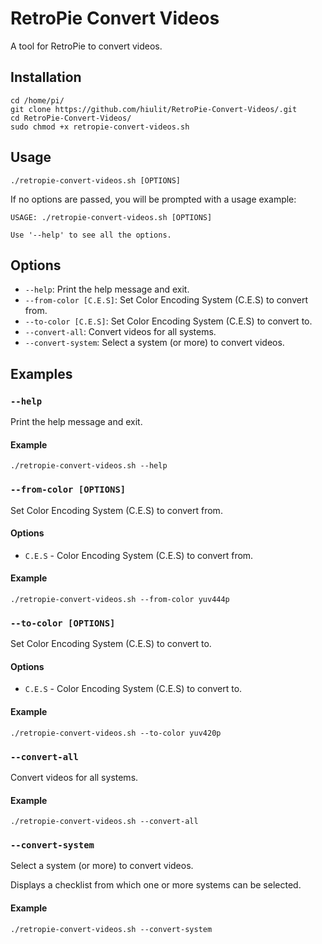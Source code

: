 # RetroPie Convert Videos

A tool for RetroPie to convert videos.

## Installation

```
cd /home/pi/
git clone https://github.com/hiulit/RetroPie-Convert-Videos/.git
cd RetroPie-Convert-Videos/
sudo chmod +x retropie-convert-videos.sh
```

## Usage

```
./retropie-convert-videos.sh [OPTIONS]
```

If no options are passed, you will be prompted with a usage example:

```
USAGE: ./retropie-convert-videos.sh [OPTIONS]

Use '--help' to see all the options.
```

## Options

* `--help`: Print the help message and exit.
* `--from-color [C.E.S]`: Set Color Encoding System (C.E.S) to convert from.
* `--to-color [C.E.S]`: Set Color Encoding System (C.E.S) to convert to.
* `--convert-all`: Convert videos for all systems.
* `--convert-system`: Select a system (or more) to convert videos.

## Examples

### `--help`

Print the help message and exit.

#### Example

```
./retropie-convert-videos.sh --help
```

### `--from-color [OPTIONS]`

Set Color Encoding System (C.E.S) to convert from.

#### Options

* `C.E.S` - Color Encoding System (C.E.S) to convert from.

#### Example

```
./retropie-convert-videos.sh --from-color yuv444p
```

### `--to-color [OPTIONS]`

Set Color Encoding System (C.E.S) to convert to.

#### Options

* `C.E.S` - Color Encoding System (C.E.S) to convert to.

#### Example

```
./retropie-convert-videos.sh --to-color yuv420p
```

### `--convert-all`

Convert videos for all systems.

#### Example

```
./retropie-convert-videos.sh --convert-all
```

### `--convert-system`

Select a system (or more) to convert videos.

Displays a checklist from which one or more systems can be selected.

#### Example

```
./retropie-convert-videos.sh --convert-system
```
